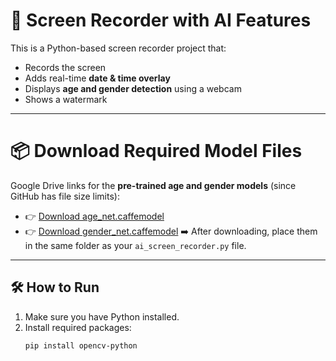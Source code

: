 # 🎥 Screen Recorder with AI Features

This is a Python-based screen recorder project that:
- Records the screen
- Adds real-time **date & time overlay**
- Displays **age and gender detection** using a webcam
- Shows a watermark

---

# 📦 Download Required Model Files

Google Drive links for the **pre-trained age and gender models** (since GitHub has file size limits):

- 👉 [Download age_net.caffemodel](https://drive.google.com/file/d/1LSYOFvvIbitJupyQv-ImWZMPo5SRzQUD/view?usp=drivesdk)
- 👉 [Download gender_net.caffemodel](https://drive.google.com/file/d/1LUOfc_Lg-KxENbwXNYYxjLS69Q_bEKKz/view?usp=drivesdk)
➡️ After downloading, place them in the same folder as your `ai_screen_recorder.py` file.
---

## 🛠️ How to Run

1. Make sure you have Python installed.
2. Install required packages:
   ```bash
   pip install opencv-python
